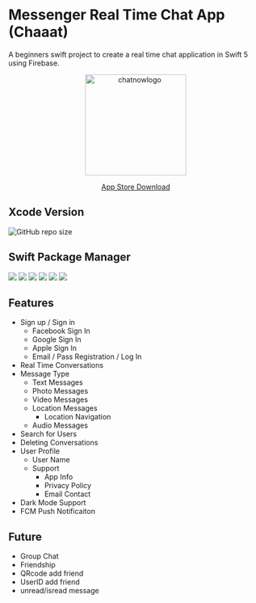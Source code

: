 # Messenger Real Time Chat App (Chaaat)
A beginners swift project to create a real time chat application in Swift 5 using Firebase.

<p align="center"><img src="https://user-images.githubusercontent.com/38349902/173114794-b198d708-cbc6-4aa7-92d9-dc8aa6281395.png" alt="chatnowlogo" width="200" /></p>
<p align="center"><a href="https://apps.apple.com/tw/app/chaaat/id1629003992">App Store Download</a></p>

## Xcode Version
<img alt="GitHub repo size" src="https://img.shields.io/badge/Xcode-Version%2013.4.1%20(13F100)-blue">

## Swift Package Manager
![](https://img.shields.io/badge/Firebase-8.15.0-orange) ![](https://img.shields.io/badge/GoogleSignIn-6.1.0-orange) ![](https://img.shields.io/badge/Facebook-13.2.0-blue) ![](https://img.shields.io/badge/MessageKit-3.8.0-green) ![](https://img.shields.io/badge/SDWebImage-5.12.0-red) ![](https://img.shields.io/badge/JGProgressHUB-2.2.0-yellow")

## Features
* Sign up / Sign in
    * Facebook Sign In
    * Google Sign In
    * Apple Sign In
    * Email / Pass Registration / Log In
* Real Time Conversations
* Message Type
    * Text Messages
    * Photo Messages
    * Video Messages
    * Location Messages
        * Location Navigation
    * Audio Messages
* Search for Users
* Deleting Conversations
* User Profile
    * User Name
    * Support
        * App Info
        * Privacy Policy
        * Email Contact
* Dark Mode Support
* FCM Push Notificaiton
## Future
* Group Chat
* Friendship
* QRcode add friend
* UserID add friend
* unread/isread message

